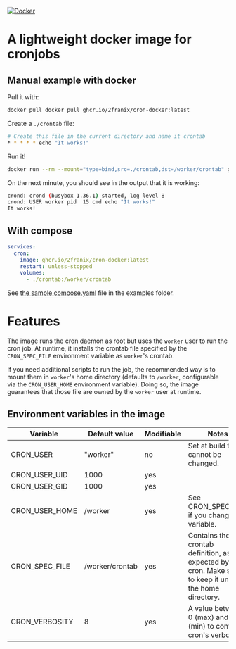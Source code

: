 [![Docker](https://github.com/2franix/cron-docker/actions/workflows/docker-publish.yml/badge.svg)](https://github.com/2franix/cron-docker/actions/workflows/docker-publish.yml)

# A lightweight docker image for cronjobs

## Manual example with docker

Pull it with:

``` sh
docker pull docker pull ghcr.io/2franix/cron-docker:latest
```

Create a `./crontab` file:

``` sh
# Create this file in the current directory and name it crontab
* * * * * echo "It works!"
```

Run it!

``` sh
docker run --rm --mount="type=bind,src=./crontab,dst=/worker/crontab" ghcr.io/2franix/cron-docker:latest
```

On the next minute, you should see in the output that it is working:

``` sh
crond: crond (busybox 1.36.1) started, log level 8
crond: USER worker pid  15 cmd echo "It works!"
It works!
```

## With compose

``` yaml
services:
  cron:
    image: ghcr.io/2franix/cron-docker:latest
    restart: unless-stopped
    volumes:
      - ./crontab:/worker/crontab
```

See [the sample compose.yaml](examples/compose/compose.yaml) file in the examples folder.

# Features

The image runs the cron daemon as root but uses the `worker` user to run the cron job.
At runtime, it installs the crontab file specified by the `CRON_SPEC_FILE` environment variable as `worker`'s crontab.

If you need additional scripts to run the job, the recommended way is to mount them in `worker`'s home directory (defaults to `/worker`, configurable via the `CRON_USER_HOME` environment variable). Doing so, the image guarantees that those file are owned by the `worker` user at runtime.

## Environment variables in the image

| Variable       | Default value   | Modifiable | Notes                                                                                                |
|----------------|-----------------|------------|------------------------------------------------------------------------------------------------------|
| CRON_USER      | "worker"        | no         | Set at build time, cannot be changed.                                                                |
| CRON_USER_UID  | 1000            | yes        |                                                                                                      |
| CRON_USER_GID  | 1000            | yes        |                                                                                                      |
| CRON_USER_HOME | /worker         | yes        | See CRON_SPEC_FILE if you change this variable.                                                      |
| CRON_SPEC_FILE | /worker/crontab | yes        | Contains the crontab definition, as expected by cron. Make sure to keep it under the home directory. |
| CRON_VERBOSITY | 8               | yes        | A value between 0 (max) and 8 (min) to control cron's verbosity.                                     |
